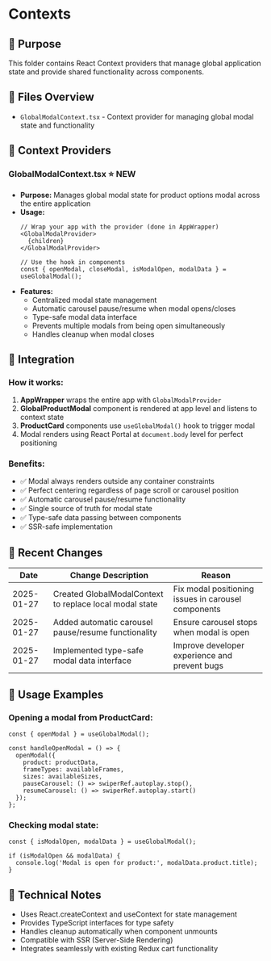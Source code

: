 # Contexts

## 📌 Purpose
This folder contains React Context providers that manage global application state and provide shared functionality across components.

## 📂 Files Overview
- `GlobalModalContext.tsx` - Context provider for managing global modal state and functionality

## 🧩 Context Providers

### GlobalModalContext.tsx ⭐ **NEW**
- **Purpose:** Manages global modal state for product options modal across the entire application
- **Usage:** 
  ```tsx
  // Wrap your app with the provider (done in AppWrapper)
  <GlobalModalProvider>
    {children}
  </GlobalModalProvider>
  
  // Use the hook in components
  const { openModal, closeModal, isModalOpen, modalData } = useGlobalModal();
  ```
- **Features:**
  - Centralized modal state management
  - Automatic carousel pause/resume when modal opens/closes
  - Type-safe modal data interface
  - Prevents multiple modals from being open simultaneously
  - Handles cleanup when modal closes

## 🔧 Integration

### How it works:
1. **AppWrapper** wraps the entire app with `GlobalModalProvider`
2. **GlobalProductModal** component is rendered at app level and listens to context state
3. **ProductCard** components use `useGlobalModal()` hook to trigger modal
4. Modal renders using React Portal at `document.body` level for perfect positioning

### Benefits:
- ✅ Modal always renders outside any container constraints
- ✅ Perfect centering regardless of page scroll or carousel position
- ✅ Automatic carousel pause/resume functionality
- ✅ Single source of truth for modal state
- ✅ Type-safe data passing between components
- ✅ SSR-safe implementation

## 🔄 Recent Changes

| Date       | Change Description                                                 | Reason                         |
|------------|--------------------------------------------------------------------|--------------------------------|
| 2025-01-27 | Created GlobalModalContext to replace local modal state | Fix modal positioning issues in carousel components |
| 2025-01-27 | Added automatic carousel pause/resume functionality | Ensure carousel stops when modal is open |
| 2025-01-27 | Implemented type-safe modal data interface | Improve developer experience and prevent bugs |

## 🎯 Usage Examples

### Opening a modal from ProductCard:
```tsx
const { openModal } = useGlobalModal();

const handleOpenModal = () => {
  openModal({
    product: productData,
    frameTypes: availableFrames,
    sizes: availableSizes,
    pauseCarousel: () => swiperRef.autoplay.stop(),
    resumeCarousel: () => swiperRef.autoplay.start()
  });
};
```

### Checking modal state:
```tsx
const { isModalOpen, modalData } = useGlobalModal();

if (isModalOpen && modalData) {
  console.log('Modal is open for product:', modalData.product.title);
}
```

## 🔧 Technical Notes
- Uses React.createContext and useContext for state management
- Provides TypeScript interfaces for type safety
- Handles cleanup automatically when component unmounts
- Compatible with SSR (Server-Side Rendering)
- Integrates seamlessly with existing Redux cart functionality
